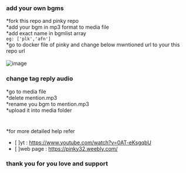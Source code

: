 ### add your own bgms

*fork this repo and pinky repo <br>
*add your bgm in mp3 format to media file <br>
*add exact name in bgmlist array <br> ```eg: ['plk','afn']``` <br>
*go to docker file of pinky and change below mwntioned url to your this repo url <br>
<br>
![image](https://user-images.githubusercontent.com/83832372/162606695-451842f8-94eb-4528-a716-10c9453de8ea.png)
### change tag reply audio

*go to media file <br>
*delete mention.mp3 <br>
*rename you bgm to mention.mp3 <br>
*upload it into media folder <br>
<br>

###
*for more detailed help refer
- [ ]yt : https://www.youtube.com/watch?v=0AT-eKsgqbU
- [ ]web page : https://pinky32.weebly.com/

### thank you for you love and support
